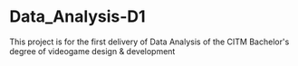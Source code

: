 # Data_Analysis-D1
This project is for the first delivery of Data Analysis of the CITM Bachelor's degree of videogame design &amp; development
